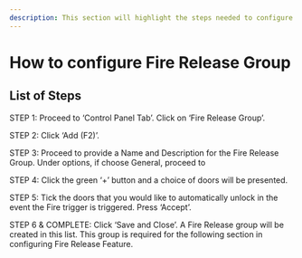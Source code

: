 ```yaml
---
description: This section will highlight the steps needed to configure fire release group
---
```


# How to configure Fire Release Group

## List of Steps

STEP 1: Proceed to ‘Control Panel Tab’. Click on ‘Fire Release Group’.

STEP 2: Click ‘Add \(F2\)’.

STEP 3: Proceed to provide a Name and Description for the Fire Release Group. Under options, if choose General, proceed to

STEP 4: Click the green ‘+’ button and a choice of doors will be presented.

STEP 5: Tick the doors that you would like to automatically unlock in the event the Fire trigger is triggered. Press ‘Accept’.

STEP 6 & COMPLETE: Click ‘Save and Close’. A Fire Release group will be created in this list. This group is required for the following section in configuring Fire Release Feature.



